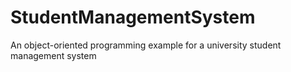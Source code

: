 # StudentManagementSystem
An object-oriented programming example for a university student management system
